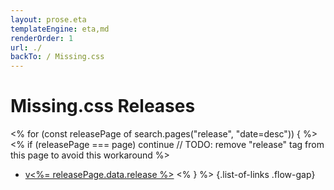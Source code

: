 ```yaml
---
layout: prose.eta
templateEngine: eta,md
renderOrder: 1
url: ./
backTo: / Missing.css
---
```


# <sub-title class="allcaps">Missing.css</sub-title> Releases

<% for (const releasePage of search.pages("release", "date=desc")) { %>
<% if (releasePage === page) continue // TODO: remove "release" tag from this page to avoid this workaround %>
 * [v<%= releasePage.data.release %>](<%= releasePage.data.url %>)
<% } %>
{.list-of-links .flow-gap}